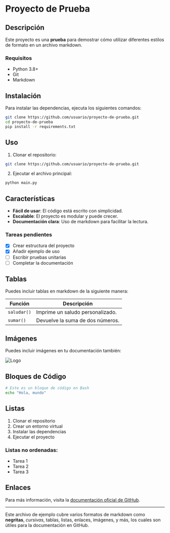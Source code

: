 
# Proyecto de Prueba

## Descripción

Este proyecto es una **prueba** para demostrar cómo utilizar diferentes estilos de formato en un archivo markdown.

### Requisitos

- Python 3.8+
- Git
- Markdown

## Instalación

Para instalar las dependencias, ejecuta los siguientes comandos:

```bash
git clone https://github.com/usuario/proyecto-de-prueba.git
cd proyecto-de-prueba
pip install -r requirements.txt
```

## Uso

1. Clonar el repositorio:

```bash
git clone https://github.com/usuario/proyecto-de-prueba.git
```

2. Ejecutar el archivo principal:

```bash
python main.py
```

## Características

- **Fácil de usar**: El código está escrito con simplicidad.
- **Escalable**: El proyecto es modular y puede crecer.
- **Documentación clara**: Uso de markdown para facilitar la lectura.

### Tareas pendientes

- [x] Crear estructura del proyecto
- [x] Añadir ejemplo de uso
- [ ] Escribir pruebas unitarias
- [ ] Completar la documentación

## Tablas

Puedes incluir tablas en markdown de la siguiente manera:

| Función     | Descripción                          |
|-------------|--------------------------------------|
| `saludar()` | Imprime un saludo personalizado.     |
| `sumar()`   | Devuelve la suma de dos números.     |

## Imágenes

Puedes incluir imágenes en tu documentación también:

![Logo](https://github.githubassets.com/assets/GitHub-Mark-ea2971cee799.png)

## Bloques de Código

```bash
# Este es un bloque de código en Bash
echo "Hola, mundo"
```

## Listas

1. Clonar el repositorio
2. Crear un entorno virtual
3. Instalar las dependencias
4. Ejecutar el proyecto

### Listas no ordenadas:

- Tarea 1
- Tarea 2
- Tarea 3

## Enlaces

Para más información, visita la [documentación oficial de GitHub](https://docs.github.com).

---

Este archivo de ejemplo cubre varios formatos de markdown como **negritas**, _cursivas_, tablas, listas, enlaces, imágenes, y más, los cuales son útiles para la documentación en GitHub.